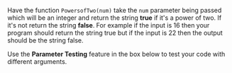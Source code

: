 Have the function ```PowersofTwo(num)``` take the ```num``` parameter being passed which will be an integer and return the string **true** if it's a power of two. If it's not return the string **false**. For example if the input is 16 then your program should return the string true but if the input is 22 then the output should be the string false.

Use the **Parameter Testing** feature in the box below to test your code with different arguments.
